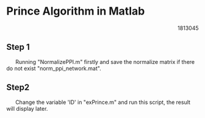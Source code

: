 # Prince Algorithm in Matlab

<p align="right">1813045</p>


## Step 1

&nbsp;&nbsp;&nbsp;&nbsp;&nbsp;&nbsp;Running "NormalizePPI.m" firstly and save the normalize matrix if there do not exist "norm_ppi_network.mat".

## Step2

&nbsp;&nbsp;&nbsp;&nbsp;&nbsp;&nbsp;Change the variable 'ID' in "exPrince.m" and run this script, the result will display later. 



